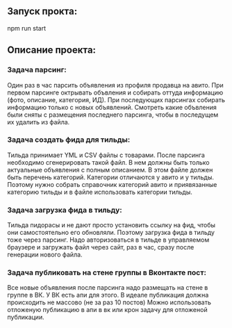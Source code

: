 ## Запуск прокта:
npm run start

## Описание проекта:
### Задача парсинг: 
Один раз в час парсить объявления из профиля продавца на авито.
При первом парсинге октрывать объвления и собирать оттуда информацию (фото, описание, категория, ИД). 
При последующих парсингах собирать информацию только с новых объявлений. 
Смотреть какие объвления были сняты с размещения последнего парсинга, чтобы в последущем их удалить из файла.

### Задача создать фида для тильды:
Тильда принимает YML и CSV файлы с товарами. После парсинга необходимо сгенерировать такой файл. 
В нем должны быть только актуальные объявления с полным описанием.
В этом файле должен быть перечень категорий. Категории отличаются у авито и у тильды.
Поэтому нужно собрать справочник категорий авито и приявязанные категорию тильды и 
в файле использовать категории тильды.

### Задача загрузка фида в тильду:
Тильда пидорасы и не дают просто установить ссылку на фид, чтобы они самостоятельно его обновляли.
Поэтому загрузка фида в тильду тоже через парсинг. Надо авторизоваться в тильде в управляемом браузере
и загружать файл через сайт, раз в час, сразу после генерации нового файла.

### Задача публиковать на стене группы в Вконтакте пост:
Все новые объявления после парсинга надо размещать на стене в группе в ВК.
У ВК есть апи для этого. В идеале публикация должна происходить не массово (не за раз 10 постов)
Можно использовать отложеную публикацию в апи в вк или крон задачу для отложеной публикации.